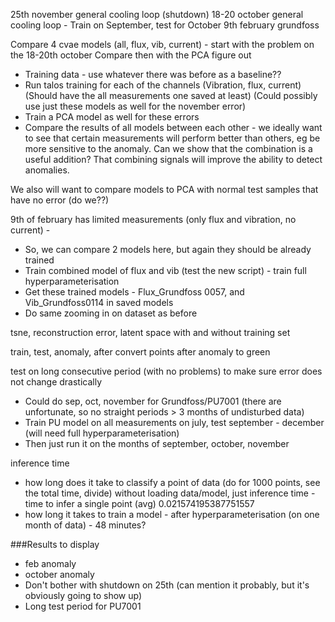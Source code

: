 25th november general cooling loop (shutdown)
18-20 october general cooling loop - Train on September, test for October
9th february grundfoss 


Compare 4 cvae models (all, flux, vib, current) - start with the problem on the 18-20th october
Compare then with the PCA
figure out
- Training data - use whatever there was before as a baseline??
- Run talos training for each of the channels (Vibration, flux, current) (Should have the all measurements one saved at least) (Could possibly use just these models as well for the november error)
- Train a PCA model as well for these errors
- Compare the results of all models between each other - we ideally want to see that certain measurements will
perform better than others, eg be more sensitive to the anomaly. Can we show that the combination is a useful addition?
That combining signals will improve the ability to detect anomalies.

We also will want to compare models to PCA with normal test samples that have no error (do we??)

9th of february has limited measurements (only flux and vibration, no current) - 
- So, we can compare 2 models here, but again they should be already trained
- Train combined model of flux and vib (test the new script) - train full hyperparameterisation
- Get these trained models - Flux_Grundfoss 0057, and Vib_Grundfoss0114 in saved models
- Do same zooming in on dataset as before

tsne, reconstruction error, latent space with and without training set

train, test, anomaly, after
convert points after anomaly to green

test on long consecutive period (with no problems) to make sure error does not change drastically
 - Could do sep, oct, november for Grundfoss/PU7001 (there are unfortunate, so no straight periods > 3 months of undisturbed data)
 - Train PU model on all measurements on july, test september - december (will need full hyperparameterisation)
 - Then just run it on the months of september, october, november

inference time
- how long does it take to classify a point of data (do for 1000 points, see the total time, divide) 
without loading data/model, just inference time - time to infer a single point (avg)  0.021574195387751557
- how long it takes to train a model - after hyperparameterisation (on one month of data) - 48 minutes?

###Results to display
- feb anomaly
- october anomaly
- Don't bother with shutdown on 25th (can mention it probably, but it's obviously going to show up)
- Long test period for PU7001

